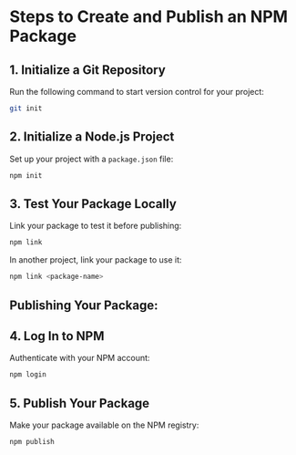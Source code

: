 # Steps to Create and Publish an NPM Package

## 1. Initialize a Git Repository
Run the following command to start version control for your project:
```bash
git init
```

## 2. Initialize a Node.js Project
Set up your project with a `package.json` file:
```bash
npm init
```

## 3. Test Your Package Locally
Link your package to test it before publishing:
```bash
npm link
```
In another project, link your package to use it:
```bash
npm link <package-name>
```

## Publishing Your Package:

## 4. Log In to NPM
Authenticate with your NPM account:
```bash
npm login
```

## 5. Publish Your Package
Make your package available on the NPM registry:
```bash
npm publish
```
